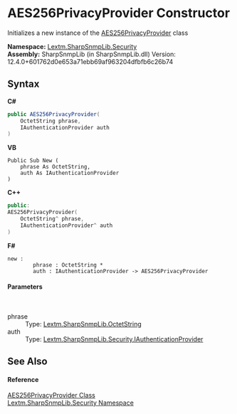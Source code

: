 # AES256PrivacyProvider Constructor 
 

Initializes a new instance of the <a href="T_Lextm_SharpSnmpLib_Security_AES256PrivacyProvider">AES256PrivacyProvider</a> class

**Namespace:**&nbsp;<a href="N_Lextm_SharpSnmpLib_Security">Lextm.SharpSnmpLib.Security</a><br />**Assembly:**&nbsp;SharpSnmpLib (in SharpSnmpLib.dll) Version: 12.4.0+601762d0e653a71ebb69af963204dfbfb6c26b74

## Syntax

**C#**<br />
``` C#
public AES256PrivacyProvider(
	OctetString phrase,
	IAuthenticationProvider auth
)
```

**VB**<br />
``` VB
Public Sub New ( 
	phrase As OctetString,
	auth As IAuthenticationProvider
)
```

**C++**<br />
``` C++
public:
AES256PrivacyProvider(
	OctetString^ phrase, 
	IAuthenticationProvider^ auth
)
```

**F#**<br />
``` F#
new : 
        phrase : OctetString * 
        auth : IAuthenticationProvider -> AES256PrivacyProvider
```


#### Parameters
&nbsp;<dl><dt>phrase</dt><dd>Type: <a href="T_Lextm_SharpSnmpLib_OctetString">Lextm.SharpSnmpLib.OctetString</a><br /></dd><dt>auth</dt><dd>Type: <a href="T_Lextm_SharpSnmpLib_Security_IAuthenticationProvider">Lextm.SharpSnmpLib.Security.IAuthenticationProvider</a><br /></dd></dl>

## See Also


#### Reference
<a href="T_Lextm_SharpSnmpLib_Security_AES256PrivacyProvider">AES256PrivacyProvider Class</a><br /><a href="N_Lextm_SharpSnmpLib_Security">Lextm.SharpSnmpLib.Security Namespace</a><br />